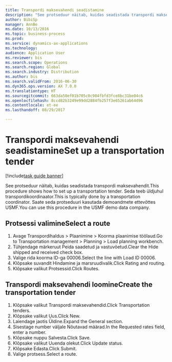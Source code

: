 ```yaml
--- 
title: Transpordi maksevahendi seadistamine
description: "See protseduur näitab, kuidas seadistada transpordi maksevahendit."
author: BibiSp
manager: AnnBe
ms.date: 10/13/2016
ms.topic: business-process
ms.prod: 
ms.service: dynamics-ax-applications
ms.technology: 
audience: Application User
ms.reviewer: bis
ms.search.scope: Operations
ms.search.region: Global
ms.search.industry: Distribution
ms.author: bis
ms.search.validFrom: 2016-06-30
ms.dyn365.ops.version: AX 7.0.0
ms.translationtype: HT
ms.sourcegitcommit: 663da58ef01b705c0c984fbfd3fce8bc31be04c6
ms.openlocfilehash: 8ccd82b3249e99dd2884fb257f3e65261ab64d96
ms.contentlocale: et-ee
ms.lasthandoff: 08/29/2017

---
```

# <a name="set-up-a-transportation-tender"></a><span data-ttu-id="0c852-103">Transpordi maksevahendi seadistamine</span><span class="sxs-lookup"><span data-stu-id="0c852-103">Set up a transportation tender</span></span>

[!include[task guide banner](../../includes/task-guide-banner.md)]

<span data-ttu-id="0c852-104">See protseduur näitab, kuidas seadistada transpordi maksevahendit.</span><span class="sxs-lookup"><span data-stu-id="0c852-104">This procedure shows how to set up a transportation tender.</span></span> <span data-ttu-id="0c852-105">Seda teeb üldjuhul transpordikoordinaator.</span><span class="sxs-lookup"><span data-stu-id="0c852-105">This is typically done by a transportation coordinator.</span></span> <span data-ttu-id="0c852-106">Saate seda protseduuri kasutada demoandmete ettevõttes USMF.</span><span class="sxs-lookup"><span data-stu-id="0c852-106">You can use this procedure in the USMF demo data company.</span></span>


## <a name="select-a-route"></a><span data-ttu-id="0c852-107">Protsessi valimine</span><span class="sxs-lookup"><span data-stu-id="0c852-107">Select a route</span></span>
1. <span data-ttu-id="0c852-108">Avage Transpordihaldus > Plaanimine > Koorma plaanimise töölaud.</span><span class="sxs-lookup"><span data-stu-id="0c852-108">Go to Transportation management > Planning > Load planning workbench.</span></span>
2. <span data-ttu-id="0c852-109">Tühjendage märkeruut Peida saadetud ja vastuvõetud.</span><span class="sxs-lookup"><span data-stu-id="0c852-109">Clear the Hide shipped and received check box.</span></span>
3. <span data-ttu-id="0c852-110">Valige rida koorma ID-ga 00006.</span><span class="sxs-lookup"><span data-stu-id="0c852-110">Select the line with Load ID 00006.</span></span>
4. <span data-ttu-id="0c852-111">Klõpsake suvandit Hindamine ja marsruudivalik.</span><span class="sxs-lookup"><span data-stu-id="0c852-111">Click Rating and routing.</span></span>
5. <span data-ttu-id="0c852-112">Klõpsake valikut Protsessid.</span><span class="sxs-lookup"><span data-stu-id="0c852-112">Click Routes.</span></span>

## <a name="create-the-transportation-tender"></a><span data-ttu-id="0c852-113">Transpordi maksevahendi loomine</span><span class="sxs-lookup"><span data-stu-id="0c852-113">Create the transportation tender</span></span>
1. <span data-ttu-id="0c852-114">Klõpsake valikut Transpordi maksevahendid.</span><span class="sxs-lookup"><span data-stu-id="0c852-114">Click Transportation tenders.</span></span>
2. <span data-ttu-id="0c852-115">Klõpsake valikut Uus.</span><span class="sxs-lookup"><span data-stu-id="0c852-115">Click New.</span></span>
3. <span data-ttu-id="0c852-116">Laiendage jaotis Üldine.</span><span class="sxs-lookup"><span data-stu-id="0c852-116">Expand the General section.</span></span>
4. <span data-ttu-id="0c852-117">Sisestage number väljale Nõutavad määrad.</span><span class="sxs-lookup"><span data-stu-id="0c852-117">In the Requested rates field, enter a number.</span></span>
5. <span data-ttu-id="0c852-118">Klõpsake nuppu Salvesta.</span><span class="sxs-lookup"><span data-stu-id="0c852-118">Click Save.</span></span>
6. <span data-ttu-id="0c852-119">Klõpsake valikut Uuenda olekut.</span><span class="sxs-lookup"><span data-stu-id="0c852-119">Click Update status.</span></span>
7. <span data-ttu-id="0c852-120">Klõpsake Edasta.</span><span class="sxs-lookup"><span data-stu-id="0c852-120">Click Submit.</span></span>
8. <span data-ttu-id="0c852-121">Valige protsess.</span><span class="sxs-lookup"><span data-stu-id="0c852-121">Select a route.</span></span>



